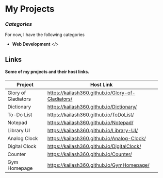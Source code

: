 # My Projects
### _Categories_

For now, I have the following categories

- **Web Development** </>
## Links

#### Some of my projects and their host links.
| Project | Host Link |
| ------ | ------ |
| Glory of Gladiators | https://kailash360.github.io/Glory-of-Gladiators/ |
|Dictionary| https://kailash360.github.io/Dictionary/ |
|To-Do List    | https://kailash360.github.io/ToDoList/     |
| Notepad      | https://kailash360.github.io/Notepad/      |
| Library UI   | https://kailash360.github.io/Library-UI/ |
| Analog Clock | https://kailash360.github.io/Analog-Clock/ |
|Digital Clock | https://kailash360.github.io/DigitalClock/ |
|Counter       | https://kailash360.github.io/Counter/ |
| Gym Homepage | https://kailash360.github.io/GymHomepage/  |
